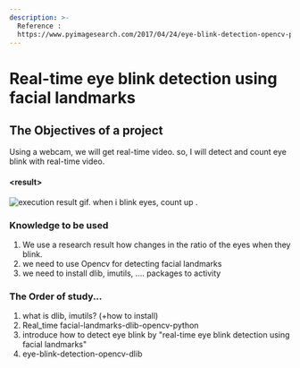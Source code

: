 ```yaml
---
description: >-
  Reference :
  https://www.pyimagesearch.com/2017/04/24/eye-blink-detection-opencv-python-dlib/
---
```


# Real-time eye blink detection using facial landmarks

## The Objectives of a project

Using a webcam, we will get real-time video. so, I will detect and count eye blink with real-time video. 

#### &lt;result&gt;

![execution result gif. when i blink eyes, count up .](../.gitbook/assets/img_0359.gif)

### Knowledge to be used

1. We use a research result how changes in the ratio of the eyes when they blink. 
2. we need to use Opencv for detecting facial landmarks
3. we need to install dlib, imutils, .... packages to activity

### The Order of study...

1. what is dlib, imutils? \(+how to install\)
2. Real\_time facial-landmarks-dlib-opencv-python
3. introduce how to detect eye blink by "real-time eye blink detection using facial landmarks"
4. eye-blink-detection-opencv-dlib



